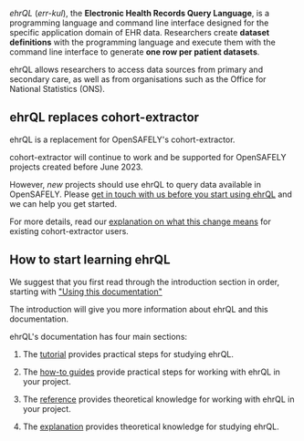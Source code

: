 *ehrQL* (*err-kul*), the **Electronic Health Records Query Language**,
is a programming language and command line interface designed for the specific application domain of EHR data.
Researchers create **dataset definitions** with the programming language
and execute them with the command line interface to generate **one row per patient datasets**.

ehrQL allows researchers to access data sources from primary and secondary care,
as well as from organisations such as the Office for National Statistics (ONS).

## ehrQL replaces cohort-extractor

ehrQL is a replacement for OpenSAFELY's cohort-extractor.

cohort-extractor will continue to work
and be supported for OpenSAFELY projects
created before June 2023.

However, *new* projects should use ehrQL to query data available in OpenSAFELY.
Please [get in touch with us before you start using ehrQL](introduction/getting-help.md)
and we can help you get started.

For more details,
read our [explanation on what this change means](introduction/guidance-for-existing-cohort-extractor-users.md)
for existing cohort-extractor users.

## How to start learning ehrQL

We suggest that you first read through the introduction section in order,
starting with ["Using this documentation"](introduction/using-this-documentation.md)

The introduction will give you more information about ehrQL
and this documentation.

ehrQL's documentation has four main sections:

1. The [tutorial](tutorial/index.md) provides practical steps for studying ehrQL.

1. The [how-to guides](how-to/index.md) provide practical steps for working with ehrQL in your project.

1. The [reference](reference/index.md) provides theoretical knowledge for working with ehrQL in your project.

1. The [explanation](explanation/index.md) provides theoretical knowledge for studying ehrQL.
